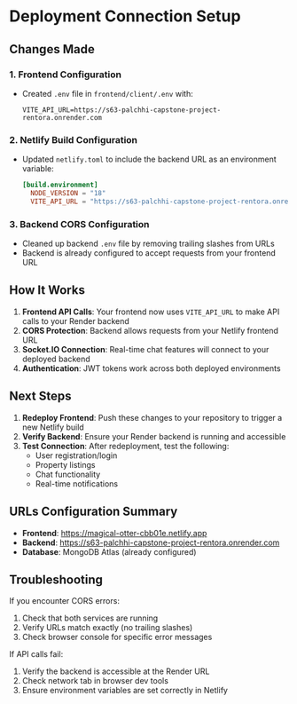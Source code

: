 # Deployment Connection Setup

## Changes Made

### 1. Frontend Configuration
- Created `.env` file in `frontend/client/.env` with:
  ```
  VITE_API_URL=https://s63-palchhi-capstone-project-rentora.onrender.com
  ```

### 2. Netlify Build Configuration
- Updated `netlify.toml` to include the backend URL as an environment variable:
  ```toml
  [build.environment]
    NODE_VERSION = "18"
    VITE_API_URL = "https://s63-palchhi-capstone-project-rentora.onrender.com"
  ```

### 3. Backend CORS Configuration
- Cleaned up backend `.env` file by removing trailing slashes from URLs
- Backend is already configured to accept requests from your frontend URL

## How It Works

1. **Frontend API Calls**: Your frontend now uses `VITE_API_URL` to make API calls to your Render backend
2. **CORS Protection**: Backend allows requests from your Netlify frontend URL
3. **Socket.IO Connection**: Real-time chat features will connect to your deployed backend
4. **Authentication**: JWT tokens work across both deployed environments

## Next Steps

1. **Redeploy Frontend**: Push these changes to your repository to trigger a new Netlify build
2. **Verify Backend**: Ensure your Render backend is running and accessible
3. **Test Connection**: After redeployment, test the following:
   - User registration/login
   - Property listings
   - Chat functionality
   - Real-time notifications

## URLs Configuration Summary

- **Frontend**: https://magical-otter-cbb01e.netlify.app
- **Backend**: https://s63-palchhi-capstone-project-rentora.onrender.com
- **Database**: MongoDB Atlas (already configured)

## Troubleshooting

If you encounter CORS errors:
1. Check that both services are running
2. Verify URLs match exactly (no trailing slashes)
3. Check browser console for specific error messages

If API calls fail:
1. Verify the backend is accessible at the Render URL
2. Check network tab in browser dev tools
3. Ensure environment variables are set correctly in Netlify
